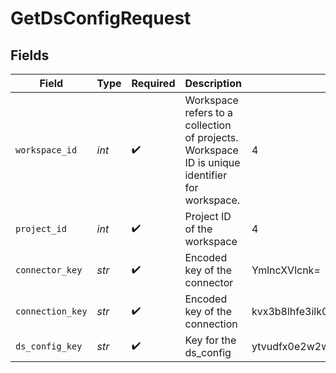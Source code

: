 # GetDsConfigRequest


## Fields

| Field                                                                                          | Type                                                                                           | Required                                                                                       | Description                                                                                    | Example                                                                                        |
| ---------------------------------------------------------------------------------------------- | ---------------------------------------------------------------------------------------------- | ---------------------------------------------------------------------------------------------- | ---------------------------------------------------------------------------------------------- | ---------------------------------------------------------------------------------------------- |
| `workspace_id`                                                                                 | *int*                                                                                          | :heavy_check_mark:                                                                             | Workspace refers to a collection of projects. Workspace ID is unique identifier for workspace. | 4                                                                                              |
| `project_id`                                                                                   | *int*                                                                                          | :heavy_check_mark:                                                                             | Project ID of the workspace                                                                    | 4                                                                                              |
| `connector_key`                                                                                | *str*                                                                                          | :heavy_check_mark:                                                                             | Encoded key of the connector                                                                   | YmlncXVlcnk=                                                                                   |
| `connection_key`                                                                               | *str*                                                                                          | :heavy_check_mark:                                                                             | Encoded key of the connection                                                                  | kvx3b8lhfe3ilk0wv4xu4fl539njerj0lmcr6wf8                                                       |
| `ds_config_key`                                                                                | *str*                                                                                          | :heavy_check_mark:                                                                             | Key for the ds_config                                                                          | ytvudfx0e2w2wr2e1artrz1wtrn2wmgdyu7bgj4v                                                       |